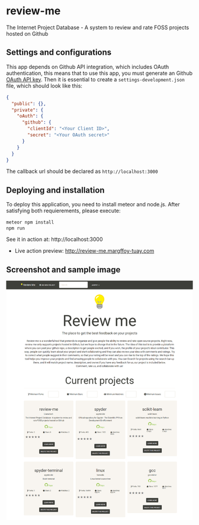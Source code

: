 # review-me
The Internet Project Database - A system to review and rate FOSS projects hosted on Github


## Settings and configurations
This app depends on Github API integration, which includes OAuth authentication, this means that to use this app, you must
generate an Github [OAuth API key](https://developer.github.com/v3/oauth). Then it is essential to create a ``settings-development.json``
file, which should look like this:
```json
{
  "public": {},
  "private": {
    "oAuth": {
      "github": {
        "clientId": "<Your Client ID>",
        "secret": "<Your OAuth secret>"
      }
    }
  }
}
```
The callback url should be declared as ``http://localhost:3000``


## Deploying and installation
To deploy this application, you need to install meteor and node.js. After satisfying both requierements, please execute:
```
meteor npm install
npm run
```
See it in action at: http://localhost:3000

* Live action preview: http://review-me.margffoy-tuay.com

## Screenshot and sample image
![alt tag](/img/sample.png)


